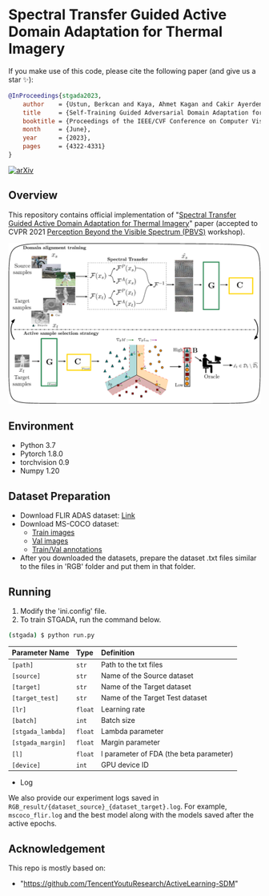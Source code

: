 # Spectral Transfer Guided Active Domain Adaptation for Thermal Imagery


If you make use of this code, please cite the following paper (and give us a star :sparkles:):
```bibtex
@InProceedings{stgada2023,
    author    = {Ustun, Berkcan and Kaya, Ahmet Kagan and Cakir Ayerden, Ezgi and Altinel, Fazil },
    title     = {Self-Training Guided Adversarial Domain Adaptation for Thermal Imagery},
    booktitle = {Proceedings of the IEEE/CVF Conference on Computer Vision and Pattern Recognition (CVPR) Workshops},
    month     = {June},
    year      = {2023},
    pages     = {4322-4331}
}
```

[![arXiv](images/shield-arxiv.svg)](https://arxiv.org/abs/2304.07031)

## Overview
This repository contains official implementation of "[Spectral Transfer Guided Active Domain Adaptation for Thermal Imagery](https://arxiv.org/abs/2304.07031)" paper (accepted to CVPR 2021 [Perception Beyond the Visible Spectrum (PBVS)](https://pbvs-workshop.github.io/) workshop).

<p align="center">
  <img src="overview.eps" width="800">
</p>

## Environment
- Python 3.7
- Pytorch 1.8.0
- torchvision 0.9
- Numpy 1.20


## Dataset Preparation
- Download FLIR ADAS dataset: [Link](https://www.flir.eu/oem/adas/adas-dataset-form/)
- Download MS-COCO dataset: 
  - [Train images](http://images.cocodataset.org/zips/train2017.zip) 
  - [Val images](http://images.cocodataset.org/zips/val2017.zip) 
  - [Train/Val annotations](http://images.cocodataset.org/annotations/annotations_trainval2017.zip)
- After you downloaded the datasets, prepare the dataset .txt files similar to the files in 'RGB' folder and put them in that folder.


## Running
1. Modify the 'ini.config' file.
2. To train STGADA, run the command below.
```bash
(stgada) $ python run.py 
```

| Parameter Name    | Type    | Definition                              |
|:------------------|:--------|:----------------------------------------|
| `[path]`          | `str`   | Path to the txt files                   |
| `[source]`        | `str`   | Name of the Source dataset              |
| `[target]`        | `str`   | Name of the Target dataset              |
| `[target_test]`   | `str`   | Name of the Target Test dataset         |
| `[lr]`            | `float` | Learning rate                           |
| `[batch]`         | `int`   | Batch size                              |
| `[stgada_lambda]` | `float` | Lambda parameter                        |
| `[stgada_margin]` | `float` | Margin parameter                        |
| `[l]`             | `float` | l parameter of FDA (the beta parameter) |
| `[device]`        | `int`   | GPU device ID                           |
- Log

We also provide our experiment logs saved in `RGB_result/{dataset_source}_{dataset_target}.log`. For example, `mscoco_flir.log`
and the best model along with the models saved after the active epochs.

## Acknowledgement
This repo is mostly based on:
- "https://github.com/TencentYoutuResearch/ActiveLearning-SDM"
